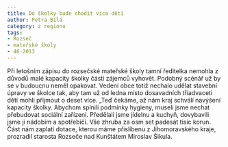 ```yaml
---
title: Do školky bude chodit více dětí
author: Petra Bílá
category: z regionu
tags:
- Rozseč
- mateřské školy
- 46-2013
---
```


Při letošním zápisu do rozsečské mateřské školy tamní ředitelka nemohla z důvodů malé kapacity školky části zájemců vyhovět. Podobný scénář už by se v budoucnu neměl opakovat. Vedení obce totiž nechalo udělat stavební úpravy ve školce tak, aby tam už od ledna místo dosavadních třiadvaceti dětí mohli přijmout o deset více. „Teď čekáme, až nám kraj schválí navýšení kapacity školky. Abychom splnili podmínky hygieny, museli jsme nechat přebudovat sociální zařízení. Předělali jsme jídelnu a kuchyň, dovybavili jsme ji nádobím a spotřebiči. Vše zhruba za osm set padesát tisíc korun. Část nám zaplatí dotace, kterou máme přislíbenu z Jihomoravského kraje, prozradil starosta Rozseče nad Kunštátem Miroslav Šikula.